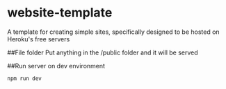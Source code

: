 # website-template
A template for creating simple sites, specifically designed to be hosted on Heroku's free servers

##File folder
Put anything in the /public folder and it will be served

##Run server on dev environment
```
npm run dev
```
